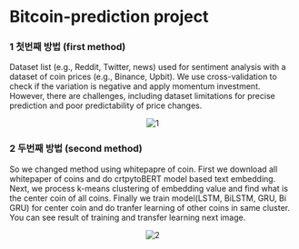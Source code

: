 # Bitcoin-prediction project

### 1 첫번째 방법 (first method)
Dataset list (e.g., Reddit, Twitter, news) used for sentiment analysis with a dataset of coin prices (e.g., Binance, Upbit). We use cross-validation to check if the variation is negative and apply momentum investment. However, there are challenges, including dataset limitations for precise prediction and poor predictability of price changes.

<p align="center">
  <img src="https://github.com/user-attachments/assets/94cffba7-6251-4dea-ac10-6f462df37f25" alt="1">
</p>

### 2 두번째 방법 (second method)
So we changed method using whitepapre of coin. First we download all whitepaper of coins and do crtpytoBERT model based text embedding. Next, we process k-means clustering of embedding value and find what is the center coin of all coins. Finally we train model(LSTM, BiLSTM, GRU, Bi GRU) for center coin and do tranfer learning of other coins in same cluster. You can see result of training and transfer learning next image.

<p align="center">
  <img src="https://github.com/user-attachments/assets/8568f471-89e4-49ef-8e9e-40bed880e414" alt="2">
</p>
